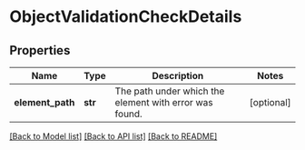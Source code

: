 # ObjectValidationCheckDetails

## Properties
Name | Type | Description | Notes
------------ | ------------- | ------------- | -------------
**element_path** | **str** | The path under which the element with error was found. | [optional] 

[[Back to Model list]](../README.md#documentation-for-models) [[Back to API list]](../README.md#documentation-for-api-endpoints) [[Back to README]](../README.md)


